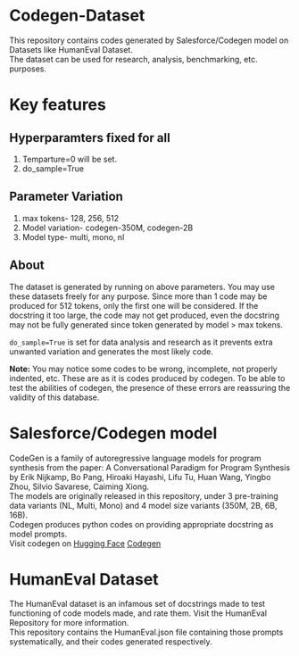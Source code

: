 # Codegen-Dataset 
This repository contains codes generated by Salesforce/Codegen model on Datasets like HumanEval Dataset.<br> The dataset can be used for research, analysis, benchmarking, etc. purposes. 

# Key features 

## Hyperparamters fixed for all
1) Temparture=0 will be set.
2) do_sample=True

## Parameter Variation
1) max tokens- 128, 256, 512
2) Model variation- codegen-350M, codegen-2B
3) Model type- multi, mono, nl

## About
The dataset is generated by running on above parameters. You may use these datasets freely for any purpose. Since more than 1 code may be produced for 512 tokens, only the first one will be considered. If the docstring it too large, the code may not get produced, even the docstring may not be fully generated since token generated by model > max tokens.

`do_sample=True` is set for data analysis and research as it prevents extra unwanted variation and generates the most likely code. 


**Note:** You may notice some codes to be wrong, incomplete, not properly indented, etc. These are as it is codes produced by codegen. To be able to test the abilities of codegen, the presence of these errors are reassuring the validity of this database.
# Salesforce/Codegen model
CodeGen is a family of autoregressive language models for program synthesis from the paper: A Conversational Paradigm for Program Synthesis by Erik Nijkamp, Bo Pang, Hiroaki Hayashi, Lifu Tu, Huan Wang, Yingbo Zhou, Silvio Savarese, Caiming Xiong.<br> The models are originally released in this repository, under 3 pre-training data variants (NL, Multi, Mono) and 4 model size variants (350M, 2B, 6B, 16B).
<br>
Codegen produces python codes on providing appropriate docstring as model prompts.<br>
Visit codegen on <a href="https://huggingface.co/">Hugging Face</a> <a href="https://huggingface.co/Salesforce/codegen-2B-mono"> Codegen </a> 

# HumanEval Dataset
The HumanEval dataset is an infamous set of docstrings made to test functioning of code models made, and rate them. Visit the HumanEval Repository for more information. <br>
This repository contains the HumanEval.json file containing those prompts systematically, and their codes generated respectively.
